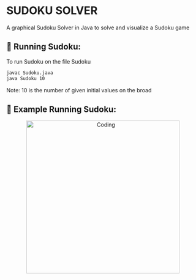 # SUDOKU SOLVER

A graphical Sudoku Solver in Java to solve and visualize a Sudoku game

## 🚀 Running Sudoku:
To run Sudoku on the file Sudoku 

```sh
javac Sudoku.java
java Sudoku 10
```
Note: 10 is the number of given initial values on the broad

## 👀 Example Running Sudoku:
<p align="center">
  <img align="center" alt="Coding" width="400" src="https://media.giphy.com/media/5uXBlA3hmFzjz7rEsX/giphy.gif">
</p>
